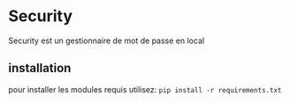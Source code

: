# Security

Security est un gestionnaire de mot de passe en local

## installation

pour installer les modules requis utilisez: ```pip install -r requirements.txt```
